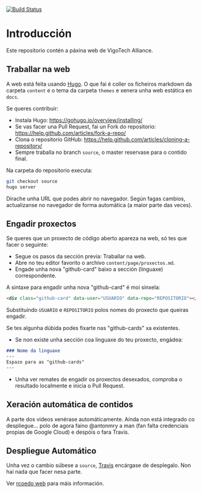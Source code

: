 [![Build Status](https://travis-ci.org/VigoTech/vigotech.github.io.svg?branch=master)](https://travis-ci.org/VigoTech/vigotech.github.io)

# Introducción

Este repositorio contén a páxina web de VigoTech Alliance.

## Traballar na web

A web está feita usando [Hugo](https://gohugo.io/). O que fai é coller os ficheiros markdown da carpeta `content` e o tema da carpeta `themes` e xenera unha web estática en `docs`.

Se queres contribuir:

- Instala Hugo: https://gohugo.io/overview/installing/
- Se vas facer una Pull Request, fai un Fork do repositorio: https://help.github.com/articles/fork-a-repo/
- Clona o repositorio GitHub: https://help.github.com/articles/cloning-a-repository/
- Sempre traballa no branch `source`, o master reservase para o contido final.

Na carpeta do repositorio executa:

```bash
git checkout source
hugo server
```

Dirache unha URL que podes abrir no navegador. Según fagas cambios, actualizanse no navegador de forma automática (a maior parte das veces).

## Engadir proxectos

Se queres que un proxecto de código aberto apareza na web, só tes que facer o seguinte:

- Segue os pasos da sección previa: Traballar na web.
- Abre no teu editor favorito o archivo `content/page/proxectos.md`.
- Engade unha nova "github-card" baixo a sección (linguaxe) correspondente.

A sintaxe para engadir unha nova "github-card" é moi sinxela:

```html
<div class="github-card" data-user="USUARIO" data-repo="REPOSITORIO"></div>
```

Substituíndo `USUARIO` e `REPOSITORIO` polos nomes do proxecto que queiras engadir.

Se tes algunha dúbida podes fixarte nas "github-cards" xa existentes.

- Se non existe unha sección coa linguaxe do teu proxecto, engádea:

```markdown
### Nome da linguaxe
---
Espazo para as "github-cards"
---
```

- Unha ver remates de engadir os proxectos desexados, comproba o resultado localmente e inicia
o Pull Request.

## Xeración automática de contidos

A parte dos videos xenérase automáticamente. Aínda non está integrado co despliegue... polo de agora faino @antonmry a man (fan falta credenciais propias de Google Cloud) e despóis o fara Travis.

## Despliegue Automático

Unha vez o cambio súbese a `source`, [Travis](https://travis-ci.org/VigoTech/vigotech.github.io) encárgase de desplegalo. Non hai nada que facer nesa parte.

Ver [rcoedo web](http://rcoedo.com/post/hugo-static-site-generator/) para máis información.
